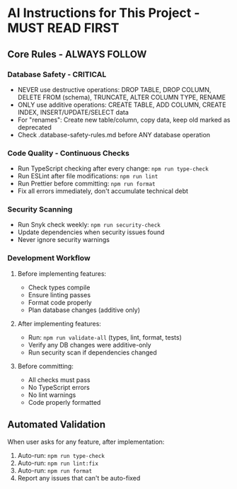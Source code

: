 # AI Instructions for This Project - MUST READ FIRST

## Core Rules - ALWAYS FOLLOW

### Database Safety - CRITICAL
- NEVER use destructive operations: DROP TABLE, DROP COLUMN, DELETE FROM (schema), TRUNCATE, ALTER COLUMN TYPE, RENAME
- ONLY use additive operations: CREATE TABLE, ADD COLUMN, CREATE INDEX, INSERT/UPDATE/SELECT data
- For "renames": Create new table/column, copy data, keep old marked as deprecated
- Check .database-safety-rules.md before ANY database operation

### Code Quality - Continuous Checks
- Run TypeScript checking after every change: `npm run type-check`
- Run ESLint after file modifications: `npm run lint`
- Run Prettier before committing: `npm run format`
- Fix all errors immediately, don't accumulate technical debt

### Security Scanning
- Run Snyk check weekly: `npm run security-check`
- Update dependencies when security issues found
- Never ignore security warnings

### Development Workflow
1. Before implementing features:
   - Check types compile
   - Ensure linting passes
   - Format code properly
   - Plan database changes (additive only)

2. After implementing features:
   - Run: `npm run validate-all` (types, lint, format, tests)
   - Verify any DB changes were additive-only
   - Run security scan if dependencies changed

3. Before committing:
   - All checks must pass
   - No TypeScript errors
   - No lint warnings
   - Code properly formatted

## Automated Validation
When user asks for any feature, after implementation:
1. Auto-run: `npm run type-check`
2. Auto-run: `npm run lint:fix`
3. Auto-run: `npm run format`
4. Report any issues that can't be auto-fixed
